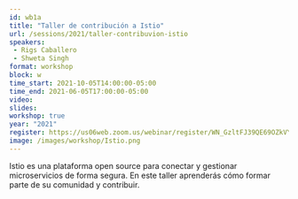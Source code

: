 ```yaml
---
id: wb1a
title: "Taller de contribución a Istio"
url: /sessions/2021/taller-contribuvion-istio
speakers:
 - Rigs Caballero 
 - Shweta Singh
format: workshop
block: w
time_start: 2021-10-05T14:00:00-05:00
time_end: 2021-06-05T17:00:00-05:00
video:
slides:
workshop: true
year: "2021"
register: https://us06web.zoom.us/webinar/register/WN_GzltFJ39QE69OZkVYLZaQA
image: /images/workshop/Istio.png
---
```


Istio es una plataforma open source para conectar y gestionar microservicios de forma segura. En este taller aprenderás cómo formar parte de su comunidad y contribuir.